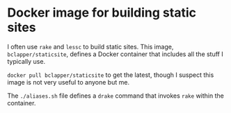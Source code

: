 # Docker image for building static sites

I often use `rake` and `lessc` to build static sites. This image,
`bclapper/staticsite`, defines a Docker container that includes all the
stuff I typically use.

`docker pull bclapper/staticsite` to get the latest, though I suspect this
image is not very useful to anyone but me.

The `./aliases.sh` file defines a `drake` command that invokes `rake`
within the container.

